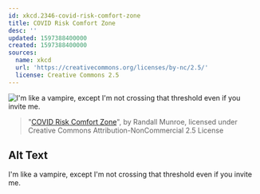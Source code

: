 ```yaml
---
id: xkcd.2346-covid-risk-comfort-zone
title: COVID Risk Comfort Zone
desc: ''
updated: 1597388400000
created: 1597388400000
sources:
  name: xkcd
  url: 'https://creativecommons.org/licenses/by-nc/2.5/'
  license: Creative Commons 2.5
---
```

![I'm like a vampire, except I'm not crossing that threshold even if you invite me.](https://imgs.xkcd.com/comics/covid_risk_comfort_zone.png)
> "[COVID Risk Comfort Zone](https://xkcd.com/2346/)", by Randall Munroe, licensed under Creative Commons Attribution-NonCommercial 2.5 License

## Alt Text
I'm like a vampire, except I'm not crossing that threshold even if you invite me.
